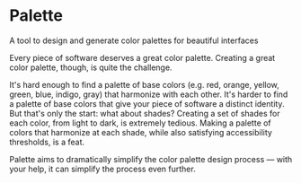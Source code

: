 # Palette
A tool to design and generate color palettes for beautiful interfaces

Every piece of software deserves a great color palette. Creating a great color palette, though, is quite the challenge.

It's hard enough to find a palette of base colors (e.g. red, orange, yellow, green, blue, indigo, gray) that harmonize with each other. It's harder to find a palette of base colors that give your piece of software a distinct identity. But that's only the start: what about shades? Creating a set of shades for each color, from light to dark, is extremely tedious. Making a palette of colors that harmonize at each shade, while also satisfying accessibility thresholds, is a feat.

Palette aims to dramatically simplify the color palette design process — with your help, it can simplify the process even further.
